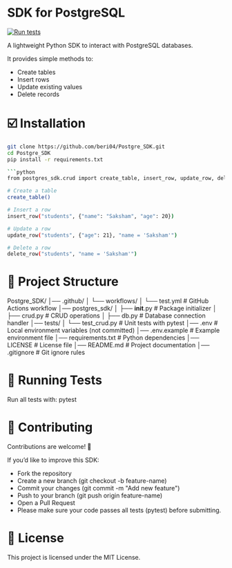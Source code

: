 # SDK for PostgreSQL
[![Run tests](https://github.com/beri04/Postgre_SDK/actions/workflows/test.yml/badge.svg)](https://github.com/beri04/Postgre_SDK/actions/workflows/test.yml)

A lightweight Python SDK to interact with PostgreSQL databases.

It provides simple methods to:
- Create tables
- Insert rows
- Update existing values
- Delete records


# ☑️ Installation

```bash 
git clone https://github.com/beri04/Postgre_SDK.git
cd Postgre_SDK
pip install -r requirements.txt

```python 
from postgres_sdk.crud import create_table, insert_row, update_row, delete_row

# Create a table
create_table()

# Insert a row
insert_row("students", {"name": "Saksham", "age": 20})

# Update a row
update_row("students", {"age": 21}, "name = 'Saksham'")

# Delete a row
delete_row("students", "name = 'Saksham'")
```


# 📂 Project Structure
Postgre_SDK/
│── .github/
│   └── workflows/
│       └── test.yml         # GitHub Actions workflow
│── postgres_sdk/
│   ├── __init__.py          # Package initializer
│   ├── crud.py              # CRUD operations
│   ├── db.py                # Database connection handler
│── tests/
│   └── test_crud.py         # Unit tests with pytest
│── .env                     # Local environment variables (not committed)
│── .env.example             # Example environment file
│── requirements.txt         # Python dependencies
│── LICENSE                  # License file
│── README.md                # Project documentation
│── .gitignore               # Git ignore rules


# 🧪 Running Tests
Run all tests with:
pytest


# 🤝 Contributing

Contributions are welcome! 🎉

If you’d like to improve this SDK:

- Fork the repository
- Create a new branch (git checkout -b feature-name)
- Commit your changes (git commit -m "Add new feature")
- Push to your branch (git push origin feature-name)
- Open a Pull Request
- Please make sure your code passes all tests (pytest) before submitting.


# 📜 License
This project is licensed under the MIT License.